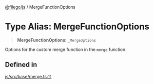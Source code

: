 [@filego/js](../README.md) / MergeFunctionOptions

# Type Alias: MergeFunctionOptions

> **MergeFunctionOptions**: `_MergeOptions`

Options for the custom merge function in the `merge` function.

## Defined in

[js/src/base/merge.ts:11](https://github.com/alpheustangs/filego.js/blob/75c07655f62c9155e0e20706754cb14cbd642fe5/packages/js/src/base/merge.ts#L11)
